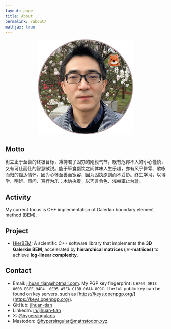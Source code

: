 ```yaml
---
layout: page
title: About
permalink: /about/
mathjax: true
---
```


<p align="center"><img width="300px" src="/assets/tjh-avatar.png" alt="tjh-avatar" /></p>

## Motto

树立止于至善的终极目标，秉持君子固穷的刚毅气节。既有危邦不入的小心慬慎，又有可仕而仕的智慧敏锐。能于箪食瓢饮之间体味人生乐趣，亦有风乎舞雩、歌咏而归的豁达情怀。因为心怀至善而宽容，因为固执原则而不妥协。终生学习，以博学、明辨、审问、笃行为乐；木讷执着，以巧言令色、浅尝辄止为耻。

## Activity

My current focus is C++ implementation of Galerkin boundary element method (BEM).

## Project

* [HierBEM](https://jihuan-tian.github.io/hierbem-site/): A scientific C++ software library that implements the **3D Galerkin BEM**, accelerated by **hierarchical matrices ($\mathcal{H}$-matrices)** to achieve **log-linear complexity**.

## Contact

* Email: [jihuan_tian@hotmail.com](mailto:jihuan_tian@hotmail.com). My PGP key fingerprint is `6F69 DE18 0603 EBFF 94D4  0E95 A5FA C1BB 06AA 8C9C`. The full public key can be found on key servers, such as [https://keys.openpgp.org/](https://keys.openpgp.org/).
* GitHub: [jihuan-tian](https://github.com/jihuan-tian)
* LinkedIn: [in/jihuan-tian](https://www.linkedin.com/in/jihuan-tian/)
* X: [@hypersingularis](https://x.com/hypersingularis)
* Mastodon: [@hypersingular@mathstodon.xyz](https://mathstodon.xyz/@hypersingular)
